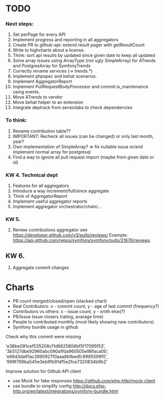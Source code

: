 TODO
==============

### Next steps:
1. Set perPage for every API
1. Implement progress and reporting in all aggregators
1. Create PR to github-api: extend result pager with getResultCount
1. Write to highcharts about a license.
1. Think: sort api results by updated since given date to keep all updated
1. Solve array issues using ArrayType (not ugly SimpleArray) for ATrends and PostgresArray for SymfonyTrends
1. Correctly rename services (-> trends.*)
1. Implement phpspec and behat scenarios.
1. Implement AggregatorReport
1. Implement PullRequestBodyProcessor and commit.is_maintenance using events.
1. Move ATrends to vendor
1. Move behat helper to an extension
1. Integrate deptrack from sensiolabs to check dependencies

### To think:

1. Rename contribution table??
1. IMPORTANT: Recheck all issues (can be changed) or only last month, year?
1. Own implementation of SimpleArray? => fix nullable issue or/and implement normal array for postgresql 
1. Find a way to ignore all pull request import (maybe from given date or id)

### KW 4. Technical dept
1. Features for all aggregators
1. Introduce a way increment/full/since aggregate
1. Think of AggregatorReport
1. Implement useful aggregator reports
1. Implement aggregator orchestrator/chain/...



### KW 5.
1. Review contributions aggregator see https://developer.github.com/v3/pulls/reviews/
   Example: https://api.github.com/repos/symfony/symfony/pulls/21676/reviews

## KW 6.
1. Aggregate commit changes


# Charts
- PR count merged/closed/open (stacked chart)
- Real Contributors: x - commit count, y - age of last commit (frequency?)
- Contributors vs others: x - issue count, y - smth else(?)
- PR/Issue Issue closers (rating, avarage time) 
- People to contributed monthly (most likely showing new contributors)
- Symfony bundle usage in github


Check why this commit were missing

'e38be091cef535206cf1d6625806bf5f17095f53',
'3b5127dbe92960abc090a1fda960505e98faca0b',
'e66d3da91ac2890927f0aaa8bfbedfc9985599f0',
'999f769ba545e3eb9fb91df5e2fce7320834b9b2'


Improve solution for Github API client

* use Mock for fake responses https://github.com/php-http/mock-client
* use bundle to simplify config http://docs.php-http.org/en/latest/integrations/symfony-bundle.html
